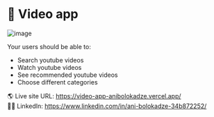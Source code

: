 # 🎉 Video app

![image](https://user-images.githubusercontent.com/89190087/217762800-7f5801dc-8c2e-436b-a7ee-e9697d2b3161.png)

Your users should be able to:

- Search youtube videos
- Watch youtube videos
- See recommended youtube videos
- Choose different categories


🌎 Live site URL: https://video-app-anibolokadze.vercel.app/ <br>
👩‍💻 LinkedIn: https://www.linkedin.com/in/ani-bolokadze-34b872252/
